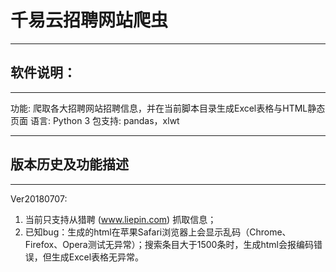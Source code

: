 # 千易云招聘网站爬虫


----------

软件说明：
-

----------
功能:
爬取各大招聘网站招聘信息，并在当前脚本目录生成Excel表格与HTML静态页面
语言:
Python 3
包支持:
pandas，xlwt


----------


版本历史及功能描述
-


----------


Ver20180707: 
1. 当前只支持从猎聘 (www.liepin.com) 抓取信息；
2. 已知bug：生成的html在苹果Safari浏览器上会显示乱码（Chrome、Firefox、Opera测试无异常）；搜索条目大于1500条时，生成html会报编码错误，但生成Excel表格无异常。
